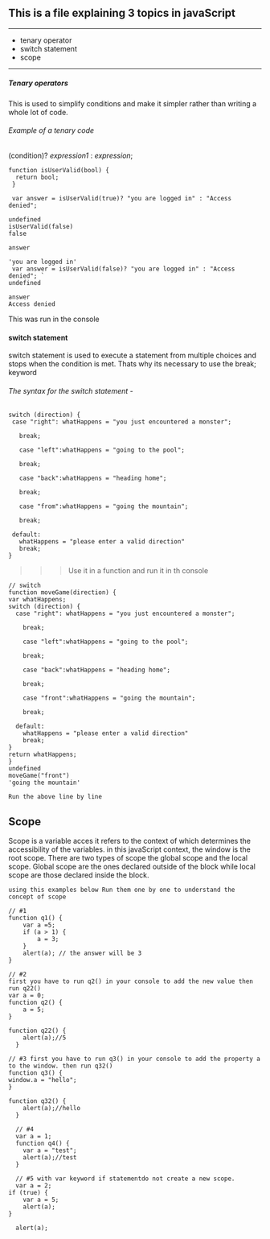 ## This is a file explaining 3 topics in javaScript
---
- tenary operator
- switch statement
- scope
---
##### Tenary operators
This is used to simplify conditions and make it simpler rather than writing a whole lot of code.
###### Example of a tenary code
(condition)? *expression1* : *expression*;

``` 
function isUserValid(bool) {
  return bool;
 }

 var answer = isUserValid(true)? "you are logged in" : "Access denied";

undefined
isUserValid(false)
false

answer

'you are logged in'
 var answer = isUserValid(false)? "you are logged in" : "Access denied"; `
undefined

answer
Access denied
```
This was run in the console

#### switch statement

switch statement is used to execute a statement from multiple choices and stops when the condition is met.
Thats why its necessary to use the break; keyword 
###### The syntax for the switch statement -
 ```
 switch (direction) {
  case "right": whatHappens = "you just encountered a monster";
    
    break;

    case "left":whatHappens = "going to the pool";
    
    break;

    case "back":whatHappens = "heading home";
  
    break;

    case "from":whatHappens = "going the mountain";
    
    break;

  default:
    whatHappens = "please enter a valid direction"
    break;
}
```
>>>Use it in a function and run it in th console 
```
// switch
function moveGame(direction) {
var whatHappens;
switch (direction) {
  case "right": whatHappens = "you just encountered a monster";
    
    break;

    case "left":whatHappens = "going to the pool";
    
    break;

    case "back":whatHappens = "heading home";
  
    break;

    case "front":whatHappens = "going the mountain";
    
    break;

  default:
    whatHappens = "please enter a valid direction"
    break;
}
return whatHappens;
}
undefined
moveGame("front")
'going the mountain'
```

`Run the above line by line`

## Scope
Scope is a variable acces
it refers to the context of which determines the accessibility of the variables.
in this javaScript context, the window is the root scope.
There are two types of scope the global scope and the local scope.
Global scope are the ones declared outside of the block while local scope are those declared inside the block.

`using this examples below Run them one by one to understand the concept of scope`

```
// #1
function q1() {
    var a =5;
    if (a > 1) {
        a = 3;
    }
    alert(a); // the answer will be 3
}

// #2
first you have to run q2() in your console to add the new value then run q22()
var a = 0;
function q2() {
    a = 5;
}

function q22() {
    alert(a);//5
  }

// #3 first you have to run q3() in your console to add the property a to the window. then run q32()
function q3() {
window.a = "hello";
}

function q32() {
    alert(a);//hello
  }

  // #4
  var a = 1;
  function q4() {
    var a = "test";
    alert(a);//test
  }

  // #5 with var keyword if statementdo not create a new scope.
  var a = 2;
if (true) {
    var a = 5;
    alert(a);
}

  alert(a);
  ```
